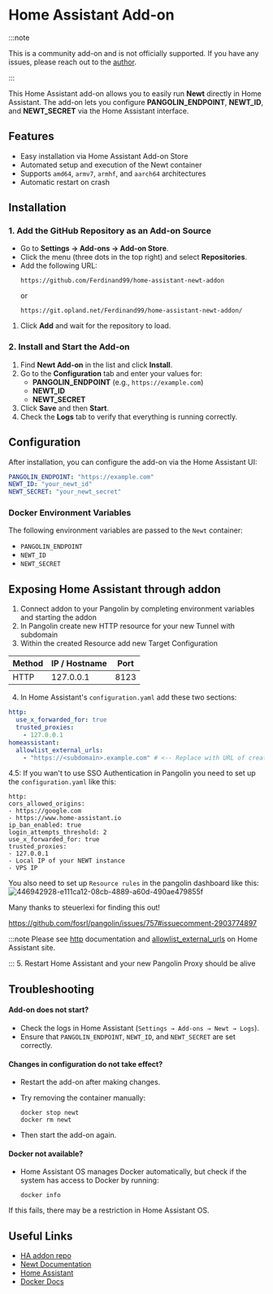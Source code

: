 # Home Assistant Add-on

:::note

This is a community add-on and is not officially supported. If you have any issues, please reach out to the [author](https://github.com/Ferdinand99/home-assistant-newt-addon).

:::

This Home Assistant add-on allows you to easily run **Newt** directly in Home Assistant. The add-on lets you configure **PANGOLIN_ENDPOINT**, **NEWT_ID**, and **NEWT_SECRET** via the Home Assistant interface.

## Features

- Easy installation via Home Assistant Add-on Store
- Automated setup and execution of the Newt container
- Supports `amd64`, `armv7`, `armhf`, and `aarch64` architectures
- Automatic restart on crash

## Installation

### **1. Add the GitHub Repository as an Add-on Source**

- Go to **Settings → Add-ons → Add-on Store**.
- Click the menu (three dots in the top right) and select **Repositories**.
- Add the following URL:
  ```
  https://github.com/Ferdinand99/home-assistant-newt-addon
  ```
  or
  ```
  https://git.opland.net/Ferdinand99/home-assistant-newt-addon/
  ```

1. Click **Add** and wait for the repository to load.

### **2. Install and Start the Add-on**

1. Find **Newt Add-on** in the list and click **Install**.
2. Go to the **Configuration** tab and enter your values for:
   - **PANGOLIN_ENDPOINT** (e.g., `https://example.com`)
   - **NEWT_ID**
   - **NEWT_SECRET**
3. Click **Save** and then **Start**.
4. Check the **Logs** tab to verify that everything is running correctly.

## **Configuration**

After installation, you can configure the add-on via the Home Assistant UI:

```yaml
PANGOLIN_ENDPOINT: "https://example.com"
NEWT_ID: "your_newt_id"
NEWT_SECRET: "your_newt_secret"
```

### **Docker Environment Variables**

The following environment variables are passed to the `Newt` container:

- `PANGOLIN_ENDPOINT`
- `NEWT_ID`
- `NEWT_SECRET`

## Exposing Home Assistant through addon
1. Connect addon to your Pangolin by completing environment variables and starting the addon
2. In Pangolin create new HTTP resource for your new Tunnel with subdomain
3. Within the created Resource add new Target Configuration

| Method | IP / Hostname | Port |
| --- | ----------- | --- |
| HTTP | 127.0.0.1 | 8123 |

4. In Home Assistant's `configuration.yaml` add these two sections:
```yaml
http:
  use_x_forwarded_for: true
  trusted_proxies:
    - 127.0.0.1
homeassistant:
  allowlist_external_urls:
    - "https://<subdomain>.example.com" # <-- Replace with URL of created resource in Pangolin
```

4.5: If you wan't to use SSO Authentication in Pangolin you need to set up the `configuration.yaml` like this:
```
http:
cors_allowed_origins:
- https://google.com
- https://www.home-assistant.io
ip_ban_enabled: true
login_attempts_threshold: 2
use_x_forwarded_for: true
trusted_proxies:
- 127.0.0.1
- Local IP of your NEWT instance
- VPS IP
```
You also need to set up `Resource rules` in the pangolin dashboard like this:
![446942928-e111ca12-08cb-4889-a60d-490ae479855f](https://github.com/user-attachments/assets/4bd205a6-61d8-4856-82f2-ddf6b14391af)

Many thanks to steuerlexi for finding this out!

https://github.com/fosrl/pangolin/issues/757#issuecomment-2903774897

:::note
Please see [http](https://www.home-assistant.io/integrations/http/) documentation and [allowlist_external_urls](https://www.home-assistant.io/integrations/homeassistant/#external_url) on Home Assistant site.

:::
5. Restart Home Assistant and your new Pangolin Proxy should be alive


## Troubleshooting

#### **Add-on does not start?**

- Check the logs in Home Assistant (`Settings → Add-ons → Newt → Logs`).
- Ensure that `PANGOLIN_ENDPOINT`, `NEWT_ID`, and `NEWT_SECRET` are set correctly.

#### **Changes in configuration do not take effect?**

- Restart the add-on after making changes.
- Try removing the container manually:

  ```shell
  docker stop newt
  docker rm newt
  ```

- Then start the add-on again.

#### **Docker not available?**

- Home Assistant OS manages Docker automatically, but check if the system has access to Docker by running:
  ```shell
  docker info
  ```

If this fails, there may be a restriction in Home Assistant OS.

## Useful Links

- [HA addon repo](https://github.com/Ferdinand99/home-assistant-newt-addon)
- [Newt Documentation](https://docs.fossorial.io/Newt/overview)
- [Home Assistant](https://www.home-assistant.io/)
- [Docker Docs](https://docs.docker.com/)
